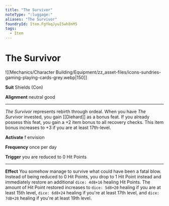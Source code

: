 ```yaml
---
title: "The Survivor"
noteType: ":luggage:"
aliases: "The Survivor"
foundryId: Item.FgYkqJyuI5wh8nM5
tags:
  - Item
---
```


# The Survivor
![[Mechanics/Character Building/Equipment/zz_asset-files/icons-sundries-gaming-playing-cards-grey.webp|150]]

**Suit** Shields (Con)

**Alignment** neutral good

* * *

_The Survivor_ represents rebirth through ordeal. When you have _The Survivor_ invested, you gain [[Diehard]] as a bonus feat. If you already possess this feat, you gain a +2 item bonus to all recovery checks. This item bonus increases to +3 if you are at least 17th-level.

**Activate** f envision

**Frequency** once per day

**Trigger** you are reduced to 0 Hit Points

* * *

**Effect** You somehow manage to survive what could have been a fatal blow. Instead of being reduced to 0 Hit Points, you drop to 1 Hit Point instead and immediately restore an additional `dice: 4d8+16` healing Hit Points. The amount of Hit Point restored increases to `dice: 5d8+20` healing if you are at least 15th level, `dice: 6d8+24` healing if you're at least 17th level, and `dice: 7d8+28` healing if you're at least 19th level.
